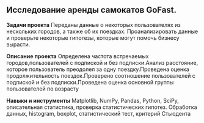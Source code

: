 ## Исследование аренды самокатов GoFast.
**Задачи проекта** Переданы данные о некоторых пользователях из нескольких городов, а также об их поездках. Проанализировать данные и проверьте некоторые гипотезы, которые могут помочь бизнесу вырасти.

**Описание проекта** Определена частота встречаемых городов,пользователей с подпиской и без подписки.Анализ расстояние, которое пользователь преодолел за одну поездку.Проведена оценка продолжительность поездок.Проверено соотношение пользователей с подпиской и без подписки.Проведена оценка основной группы пользователей по возрасту 

**Навыки и инструменты** Matplotlib, NumPy, Pandas, Python, SciPy, описательная статистика, проверка статистических гипотез.
Обработка данных, histogram, boxplot, статистический тест, критерий Стьюдента 
